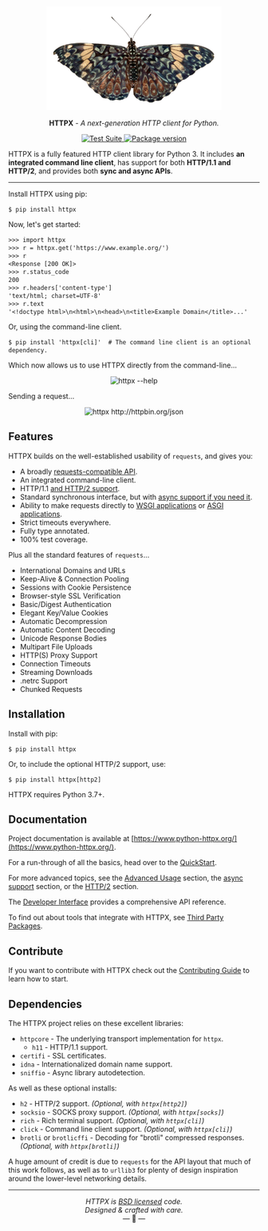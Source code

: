<p align="center">
  <a href="https://www.python-httpx.org/"><img width="350" height="208" src="https://raw.githubusercontent.com/encode/httpx/master/docs/img/butterfly.png" alt='HTTPX'></a>
</p>

<p align="center"><strong>HTTPX</strong> <em>- A next-generation HTTP client for Python.</em></p>

<p align="center">
<a href="https://github.com/encode/httpx/actions">
    <img src="https://github.com/encode/httpx/workflows/Test%20Suite/badge.svg" alt="Test Suite">
</a>
<a href="https://pypi.org/project/httpx/">
    <img src="https://badge.fury.io/py/httpx.svg" alt="Package version">
</a>
</p>

HTTPX is a fully featured HTTP client library for Python 3. It includes **an integrated
command line client**, has support for both **HTTP/1.1 and HTTP/2**, and provides both **sync
and async APIs**.

---

Install HTTPX using pip:

```shell
$ pip install httpx
```

Now, let's get started:

```pycon
>>> import httpx
>>> r = httpx.get('https://www.example.org/')
>>> r
<Response [200 OK]>
>>> r.status_code
200
>>> r.headers['content-type']
'text/html; charset=UTF-8'
>>> r.text
'<!doctype html>\n<html>\n<head>\n<title>Example Domain</title>...'
```

Or, using the command-line client.

```shell
$ pip install 'httpx[cli]'  # The command line client is an optional dependency.
```

Which now allows us to use HTTPX directly from the command-line...

<p align="center">
  <img width="700" src="docs/img/httpx-help.png" alt='httpx --help'>
</p>

Sending a request...

<p align="center">
  <img width="700" src="docs/img/httpx-request.png" alt='httpx http://httpbin.org/json'>
</p>

## Features

HTTPX builds on the well-established usability of `requests`, and gives you:

* A broadly [requests-compatible API](https://www.python-httpx.org/compatibility/).
* An integrated command-line client.
* HTTP/1.1 [and HTTP/2 support](https://www.python-httpx.org/http2/).
* Standard synchronous interface, but with [async support if you need it](https://www.python-httpx.org/async/).
* Ability to make requests directly to [WSGI applications](https://www.python-httpx.org/advanced/#calling-into-python-web-apps) or [ASGI applications](https://www.python-httpx.org/async/#calling-into-python-web-apps).
* Strict timeouts everywhere.
* Fully type annotated.
* 100% test coverage.

Plus all the standard features of `requests`...

* International Domains and URLs
* Keep-Alive & Connection Pooling
* Sessions with Cookie Persistence
* Browser-style SSL Verification
* Basic/Digest Authentication
* Elegant Key/Value Cookies
* Automatic Decompression
* Automatic Content Decoding
* Unicode Response Bodies
* Multipart File Uploads
* HTTP(S) Proxy Support
* Connection Timeouts
* Streaming Downloads
* .netrc Support
* Chunked Requests

## Installation

Install with pip:

```shell
$ pip install httpx
```

Or, to include the optional HTTP/2 support, use:

```shell
$ pip install httpx[http2]
```

HTTPX requires Python 3.7+.

## Documentation

Project documentation is available at [https://www.python-httpx.org/](https://www.python-httpx.org/).

For a run-through of all the basics, head over to the [QuickStart](https://www.python-httpx.org/quickstart/).

For more advanced topics, see the [Advanced Usage](https://www.python-httpx.org/advanced/) section, the [async support](https://www.python-httpx.org/async/) section, or the [HTTP/2](https://www.python-httpx.org/http2/) section.

The [Developer Interface](https://www.python-httpx.org/api/) provides a comprehensive API reference.

To find out about tools that integrate with HTTPX, see [Third Party Packages](https://www.python-httpx.org/third_party_packages/).

## Contribute

If you want to contribute with HTTPX check out the [Contributing Guide](https://www.python-httpx.org/contributing/) to learn how to start.

## Dependencies

The HTTPX project relies on these excellent libraries:

* `httpcore` - The underlying transport implementation for `httpx`.
  * `h11` - HTTP/1.1 support.
* `certifi` - SSL certificates.
* `idna` - Internationalized domain name support.
* `sniffio` - Async library autodetection.

As well as these optional installs:

* `h2` - HTTP/2 support. *(Optional, with `httpx[http2]`)*
* `socksio` - SOCKS proxy support. *(Optional, with `httpx[socks]`)*
* `rich` - Rich terminal support. *(Optional, with `httpx[cli]`)*
* `click` - Command line client support. *(Optional, with `httpx[cli]`)*
* `brotli` or `brotlicffi` - Decoding for "brotli" compressed responses. *(Optional, with `httpx[brotli]`)*

A huge amount of credit is due to `requests` for the API layout that
much of this work follows, as well as to `urllib3` for plenty of design
inspiration around the lower-level networking details.

---

<p align="center"><i>HTTPX is <a href="https://github.com/encode/httpx/blob/master/LICENSE.md">BSD licensed</a> code.<br/>Designed & crafted with care.</i><br/>&mdash; 🦋 &mdash;</p>
